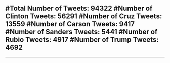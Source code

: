 #Total Number of Tweets: 94322 
#Number of Clinton Tweets: 56291
#Number of Cruz Tweets: 13559
#Number of Carson Tweets: 9417
#Number of Sanders Tweets: 5441
#Number of Rubio Tweets: 4917
#Number of Trump Tweets: 4692
---
---
